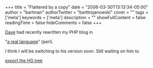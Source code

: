 +++
title = "Flattered by a copy"
date = "2006-03-30T13:13:34-05:00"
author = "bartman"
authorTwitter = "barttrojanowski"
cover = ""
tags = ['meta']
keywords = ['meta']
description = ""
showFullContent = false
readingTime = false
hideComments = false
+++

<p>

<a href=http://www.dmo.ca/>Dave</a> had recently rewritten my PHP blog in

"<a href=http://www.dmo.ca/blog/20060330075857>a real language</a>" (perl).

</p>



<p>

I think I will be switching to his version soon.  Still waiting on him to

<a href=http://www.dmo.ca/hg/hgwebdir.cgi>export the HG tree</a>

</p>


